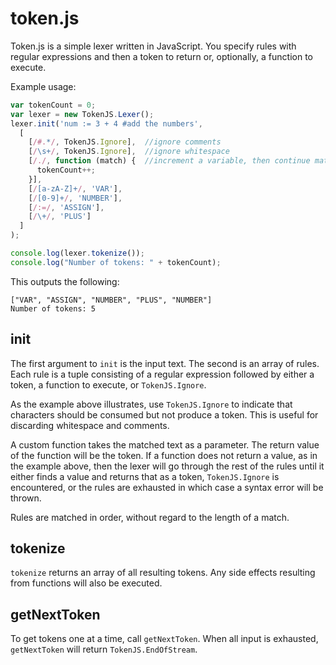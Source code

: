 token.js
========

Token.js is a simple lexer written in JavaScript. You specify rules with regular expressions and then a token to return or, optionally, a function to execute.

Example usage:

```javascript
var tokenCount = 0;
var lexer = new TokenJS.Lexer();
lexer.init('num := 3 + 4 #add the numbers',
  [
    [/#.*/, TokenJS.Ignore],  //ignore comments
    [/\s+/, TokenJS.Ignore],  //ignore whitespace
    [/./, function (match) {  //increment a variable, then continue matching with other rules
      tokenCount++;
    }],
    [/[a-zA-Z]+/, 'VAR'],
    [/[0-9]+/, 'NUMBER'],
    [/:=/, 'ASSIGN'],
    [/\+/, 'PLUS']
  ]
);

console.log(lexer.tokenize());
console.log("Number of tokens: " + tokenCount);
```

This outputs the following:

```
["VAR", "ASSIGN", "NUMBER", "PLUS", "NUMBER"]
Number of tokens: 5 
```

init
----

The first argument to ```init``` is the input text. The second is an array of rules. Each rule is a tuple consisting of a regular expression followed by either a token, a function to execute, or ```TokenJS.Ignore```.

As the example above illustrates, use ```TokenJS.Ignore``` to indicate that characters should be consumed but not produce a token. This is useful for discarding whitespace and comments.

A custom function takes the matched text as a parameter. The return value of the function will be the token. If a function does not return a value, as in the example above, then the lexer will go through the rest of the rules until it either finds a value and returns that as a token, ```TokenJS.Ignore``` is encountered, or the rules are exhausted in which case a syntax error will be thrown.

Rules are matched in order, without regard to the length of a match.

tokenize
--------

```tokenize``` returns an array of all resulting tokens. Any side effects resulting from functions will also be executed.

getNextToken
------------

To get tokens one at a time, call ```getNextToken```. When all input is exhausted, ```getNextToken``` will return ```TokenJS.EndOfStream```.

